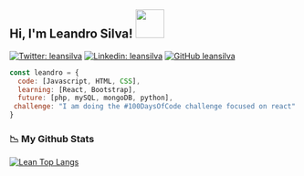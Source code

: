 <h2> Hi, I'm Leandro Silva! <img src="https://media.giphy.com/media/mGcNjsfWAjY5AEZNw6/giphy.gif" width="50"></h2>

[![Twitter: leansilva](https://img.shields.io/twitter/follow/leeansilva_?style=social)](https://twitter.com/leeansilva_)
[![Linkedin: leansilva](https://img.shields.io/badge/-leandrosilva-blue?style=flat-square&logo=Linkedin&logoColor=white&link=https://www.linkedin.com/in/leandrosilva-/)](https://www.linkedin.com/in/leandrosilva-/)
[![GitHub leansilva](https://img.shields.io/github/followers/leeansilva?label=follow&style=social)](https://github.com/leeansilva)




```javascript
const leandro = {
  code: [Javascript, HTML, CSS],
  learning: [React, Bootstrap],
  future: [php, mySQL, mongoDB, python],
 challenge: "I am doing the #100DaysOfCode challenge focused on react"
}
```

### 📉 My Github Stats
[![Lean Top Langs](https://github-readme-stats.vercel.app/api/top-langs/?username=leeansilva&layout=compact)](https://github.com/leeansilva/github-readme-stats)
